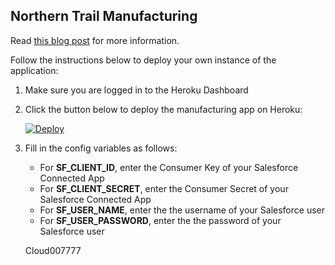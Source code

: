 ## Northern Trail Manufacturing

Read [this blog post]() for more information.

Follow the instructions below to deploy your own instance of the application:

1. Make sure you are logged in to the Heroku Dashboard
1. Click the button below to deploy the manufacturing app on Heroku:

    [![Deploy](https://www.herokucdn.com/deploy/button.png)](https://heroku.com/deploy)

1. Fill in the config variables as follows:
    - For **SF_CLIENT_ID**, enter the Consumer Key of your Salesforce Connected App
    - For **SF_CLIENT_SECRET**, enter the Consumer Secret of your Salesforce Connected App
    - For **SF_USER_NAME**, enter the the username of your Salesforce user
    - For **SF_USER_PASSWORD**, enter the the password of your Salesforce user

    Cloud007777

    ######
